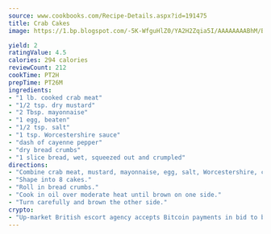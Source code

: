 ```yaml
---
source: www.cookbooks.com/Recipe-Details.aspx?id=191475
title: Crab Cakes
image: https://1.bp.blogspot.com/-5K-WfguHlZ0/YA2H2Zqia5I/AAAAAAAABhM/Bdgu68p4aG0Q6jWdy3eGaUXSKw5p3sdxwCLcBGAsYHQ/s324/7.png

yield: 2
ratingValue: 4.5
calories: 294 calories
reviewCount: 212
cookTime: PT2H
prepTime: PT26M
ingredients:
- "1 lb. cooked crab meat"
- "1/2 tsp. dry mustard"
- "2 Tbsp. mayonnaise"
- "1 egg, beaten"
- "1/2 tsp. salt"
- "1 tsp. Worcestershire sauce"
- "dash of cayenne pepper"
- "dry bread crumbs"
- "1 slice bread, wet, squeezed out and crumpled"
directions:
- "Combine crab meat, mustard, mayonnaise, egg, salt, Worcestershire, cayenne and bread."
- "Shape into 8 cakes."
- "Roll in bread crumbs."
- "Cook in oil over moderate heat until brown on one side."
- "Turn carefully and brown the other side."
crypto:
- "Up-market British escort agency accepts Bitcoin payments in bid to boost worker safety and client anonymity."
---
```

